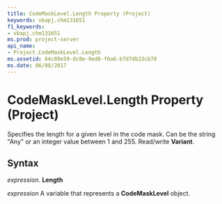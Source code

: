 ```yaml
---
title: CodeMaskLevel.Length Property (Project)
keywords: vbapj.chm131651
f1_keywords:
- vbapj.chm131651
ms.prod: project-server
api_name:
- Project.CodeMaskLevel.Length
ms.assetid: 64c89e59-dc8e-9ed0-f0a6-b7d7db23cb78
ms.date: 06/08/2017
---
```



# CodeMaskLevel.Length Property (Project)

Specifies the length for a given level in the code mask. Can be the string "Any" or an integer value between 1 and 255. Read/write **Variant**.


## Syntax

 _expression_. **Length**

 _expression_ A variable that represents a **CodeMaskLevel** object.


